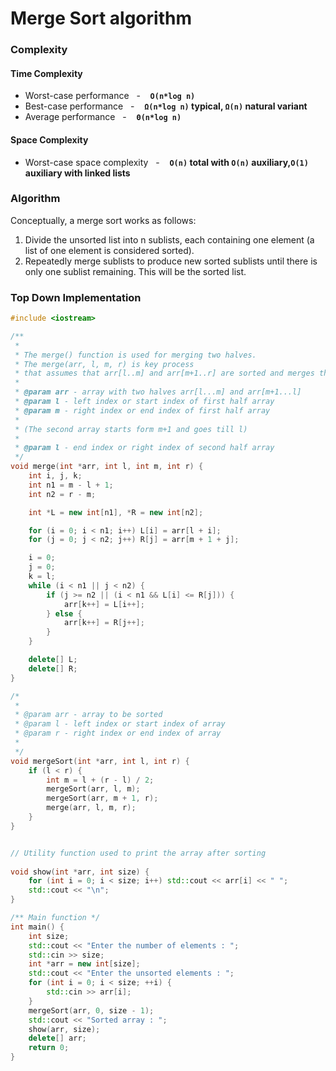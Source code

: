 #   Merge Sort algorithm

### Complexity

####    Time Complexity

-   Worst-case performance&nbsp;&nbsp; - &nbsp;&nbsp;     **`O(n*log n)`**
-   Best-case performance&nbsp;&nbsp; - &nbsp;&nbsp;	  **`Ω(n*log n)` typical, `Ω(n)` natural variant**
-   Average performance&nbsp;&nbsp; - &nbsp;&nbsp;	      **`Θ(n*log n)`**

####    Space Complexity

-   Worst-case space complexity&nbsp;&nbsp; - &nbsp;&nbsp;    **`O(n)` total with `O(n)` auxiliary,`O(1)` auxiliary with linked lists**

### Algorithm

Conceptually, a merge sort works as follows:

1.  Divide the unsorted list into n sublists, each containing one element (a list of one element is considered sorted).
2.  Repeatedly merge sublists to produce new sorted sublists until there is only one sublist remaining. This will be the sorted list.

### Top Down Implementation
```cpp
#include <iostream>

/**
 *
 * The merge() function is used for merging two halves.
 * The merge(arr, l, m, r) is key process 
 * that assumes that arr[l..m] and arr[m+1..r] are sorted and merges the two sorted sub-arrays into one.
 *
 * @param arr - array with two halves arr[l...m] and arr[m+1...l]
 * @param l - left index or start index of first half array
 * @param m - right index or end index of first half array
 *
 * (The second array starts form m+1 and goes till l)
 *
 * @param l - end index or right index of second half array
 */
void merge(int *arr, int l, int m, int r) {
    int i, j, k;
    int n1 = m - l + 1;
    int n2 = r - m;

    int *L = new int[n1], *R = new int[n2];

    for (i = 0; i < n1; i++) L[i] = arr[l + i];
    for (j = 0; j < n2; j++) R[j] = arr[m + 1 + j];

    i = 0;
    j = 0;
    k = l;
    while (i < n1 || j < n2) {
        if (j >= n2 || (i < n1 && L[i] <= R[j])) {
            arr[k++] = L[i++];
        } else {
            arr[k++] = R[j++];
        }
    }

    delete[] L;
    delete[] R;
}

/*
 *
 * @param arr - array to be sorted
 * @param l - left index or start index of array
 * @param r - right index or end index of array
 *
 */
void mergeSort(int *arr, int l, int r) {
    if (l < r) {
        int m = l + (r - l) / 2;
        mergeSort(arr, l, m);
        mergeSort(arr, m + 1, r);
        merge(arr, l, m, r);
    }
}


// Utility function used to print the array after sorting
 
void show(int *arr, int size) {
    for (int i = 0; i < size; i++) std::cout << arr[i] << " ";
    std::cout << "\n";
}

/** Main function */
int main() {
    int size;
    std::cout << "Enter the number of elements : ";
    std::cin >> size;
    int *arr = new int[size];
    std::cout << "Enter the unsorted elements : ";
    for (int i = 0; i < size; ++i) {
        std::cin >> arr[i];
    }
    mergeSort(arr, 0, size - 1);
    std::cout << "Sorted array : ";
    show(arr, size);
    delete[] arr;
    return 0;
}
```


